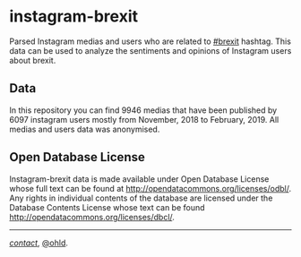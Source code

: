# instagram-brexit
Parsed Instagram medias and users who are related to [#brexit](https://en.wikipedia.org/wiki/Brexit) hashtag. 
This data can be used to analyze the sentiments and opinions of Instagram users about brexit.

## Data 
In this repository you can find 9946 medias that have been published by 6097 instagram users mostly from November, 2018 to February, 2019. All medias and users data was anonymised. 

## Open Database License
Instagram-brexit data is made available under Open Database License whose full text can be found at http://opendatacommons.org/licenses/odbl/. Any rights in individual contents of the database are licensed under the Database Contents License whose text can be found http://opendatacommons.org/licenses/dbcl/.

---
[*contact*](mailto:danokhlopkov@gmail.com), [@ohld](https://github.com/ohld).
